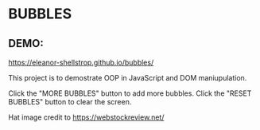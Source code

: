 # BUBBLES

## DEMO:
https://eleanor-shellstrop.github.io/bubbles/

This project is to demostrate OOP in JavaScript and DOM maniupulation. 

Click the "MORE BUBBLES" button to add more bubbles.
Click the "RESET BUBBLES" button to clear the screen.

Hat image credit to https://webstockreview.net/
